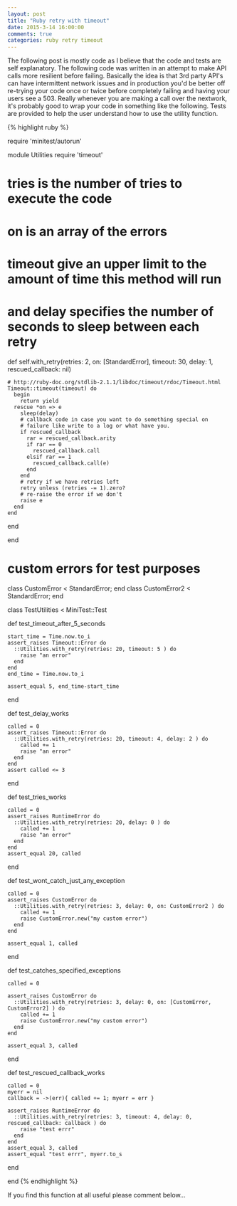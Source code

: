 ```yaml
---
layout: post
title: "Ruby retry with timeout"
date: 2015-3-14 16:00:00
comments: true
categories: ruby retry timeout
---
```


The following post is mostly code as I believe that the code and tests are self explanatory.  The following code was written in an attempt to make API calls more resilient before failing.  Basically the idea is that 3rd party API's can have intermittent network issues and in production you'd be better off re-trying your code once or twice before completely failing and having your users see a 503. Really whenever you are making a call over the nextwork, it's probably good to wrap your code in something like the following.  Tests are provided to help the user understand how to use the utility function.

{% highlight ruby %}

require 'minitest/autorun'

module Utilities
  require 'timeout'
  # tries is the number of tries to execute the code
  # on is an array of the errors
  # timeout give an upper limit to the amount of time this method will run
  # and delay specifies the number of seconds to sleep between each retry
  def self.with_retry(retries: 2, on: [StandardError], timeout: 30, delay: 1, rescued_callback: nil)

    # http://ruby-doc.org/stdlib-2.1.1/libdoc/timeout/rdoc/Timeout.html
    Timeout::timeout(timeout) do 
      begin
        return yield 
      rescue *on => e
        sleep(delay)
        # callback code in case you want to do something special on 
        # failure like write to a log or what have you.
        if rescued_callback
          rar = rescued_callback.arity 
          if rar == 0
            rescued_callback.call
          elsif rar == 1
            rescued_callback.call(e)
          end
        end
        # retry if we have retries left
        retry unless (retries -= 1).zero?
        # re-raise the error if we don't
        raise e
      end
    end
      
  end

end

# custom errors for test purposes
class CustomError < StandardError; end
class CustomError2 < StandardError; end

class TestUtilities < MiniTest::Test

  def test_timeout_after_5_seconds

    start_time = Time.now.to_i
    assert_raises Timeout::Error do
      ::Utilities.with_retry(retries: 20, timeout: 5 ) do 
        raise "an error"
      end
    end
    end_time = Time.now.to_i
    
    assert_equal 5, end_time-start_time

  end

  def test_delay_works

    called = 0
    assert_raises Timeout::Error do
      ::Utilities.with_retry(retries: 20, timeout: 4, delay: 2 ) do 
        called += 1
        raise "an error"
      end
    end
    assert called <= 3

  end

  def test_tries_works

    called = 0
    assert_raises RuntimeError do 
      ::Utilities.with_retry(retries: 20, delay: 0 ) do 
        called += 1
        raise "an error"
      end
    end
    assert_equal 20, called

  end

  def test_wont_catch_just_any_exception

    called = 0
    assert_raises CustomError do
      ::Utilities.with_retry(retries: 3, delay: 0, on: CustomError2 ) do 
        called += 1
        raise CustomError.new("my custom error")
      end
    end

    assert_equal 1, called

  end

  def test_catches_specified_exceptions

    called = 0

    assert_raises CustomError do 
      ::Utilities.with_retry(retries: 3, delay: 0, on: [CustomError, CustomError2] ) do 
        called += 1
        raise CustomError.new("my custom error")
      end
    end
    
    assert_equal 3, called

  end

  def test_rescued_callback_works
    
    called = 0
    myerr = nil
    callback = ->(err){ called += 1; myerr = err }

    assert_raises RuntimeError do
      ::Utilities.with_retry(retries: 3, timeout: 4, delay: 0, rescued_callback: callback ) do 
        raise "test errr"
      end
    end
    assert_equal 3, called
    assert_equal "test errr", myerr.to_s
  end

end
{% endhighlight %}

If you find this function at all useful please comment below...
